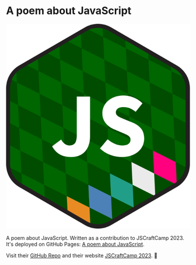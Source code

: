 # A poem about JavaScript

![JSCraftCamp logo](images/logo_JSCraftCamp.svg)

A poem about JavaScript. Written as a contribution to JSCraftCamp 2023. It's deployed on GitHub Pages: [A poem about JavaScript](https://curiosdevcookie.github.io/JS-Journey/).

Visit their [GitHub Repo](https://github.com/jscraftcamp/website) and their website [JSCraftCamp 2023](https://jscraftcamp.org).
 🙂
